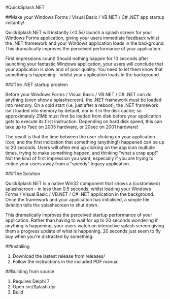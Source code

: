 #QuickSplash.NET

##Make your Windows Forms / Visual Basic / VB.NET / C# .NET app startup instantly!

QuickSplash.NET will instantly (<0.5s) launch a splash screen for your Windows Forms application, giving your users immediate feedback whilst the .NET framework and your Windows application loads in the background.  This dramatically improves the perceived performance of your application.

First impressions count!  Should nothing happen for 10 seconds after launching your fantastic Windows application, your users will conclude that your application is slow and of poor quality.  You need to let them know that something is happening - whilst your application loads in the background.

###The .NET startup problem

Before your Windows Forms / Visual Basic / VB.NET / C# .NET can do anything (even show a splashscreen), the .NET framework must be loaded into memory.  On a cold start (i.e, just after a reboot), the .NET framework isn’t loaded into memory by default, nor is it in the disk cache; so approximately 21Mb must first be loaded from disk before your application gets to execute its first instruction.  Depending on hard disk speed, this can take up to 7sec on 2005 hardware, or 20sec on 2001 hardware!

The result is that the time between the user clicking on your application icon, and the first indication that something (anything!) happened can be up to 20 seconds.  Users will often end up clicking on the app icon multiple times, trying to make something happen, and thinking “what a crap app!”  Not the kind of first impression you want, especially if you are trying to entice your users away from a "speedy" legacy application.

###The Solution

QuickSplash.NET is a native Win32 component that shows a (customised) splashscreen - in less than 0.5 seconds, whilst loading your Windows Forms / Visual Basic / VB.NET / C# .NET application in the background.  Once the framework and your application has initialised, a simple file deletion tells the splashscreen to shut down.

This dramatically improves the perceived startup performance of your application.  Rather than having to wait for up to 20 seconds wondering if anything is happening, your users watch an interactive splash screen giving them a progress update of what is happening.  20 seconds just seem to fly buy when you're distracted by something.

##Installing

1. Download the lastest release from releases/
1. Follow the instructions in the included PDF manual.

##Building from source

1.  Requires Delphi 7
1.  Open src/Splash.dpr
1.  Build
